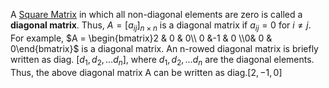 A [Square Matrix](Square%20Matrix.md) in which all non-diagonal elements are zero is called a **diagonal matrix**.
Thus, $A = [a_{ij}]_{n\times n}$ is a diagonal matrix if $a_{ij} = 0$ for $i\ne j$.
For example, $A = \begin{bmatrix}2 & 0 & 0\\ 0 &-1 & 0 \\0& 0 & 0\end{bmatrix}$ is a diagonal matrix.
An n-rowed diagonal matrix is briefly written as diag. $[d_{1}, d_{2},\dots d_{n}]$, where $d_{1}, d_{2},\dots d_{n}$ are the diagonal elements. Thus, the above diagonal matrix A can be written as $\text{diag.}[2,-1, 0]$

